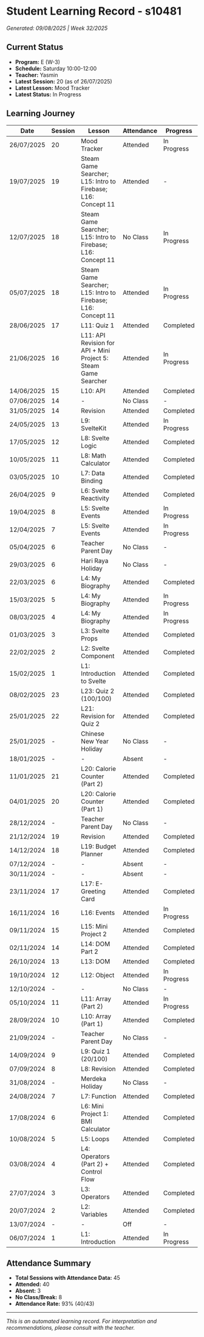 # Student Learning Record - s10481
*Generated: 09/08/2025 | Week 32/2025*

## Current Status
- **Program:** E (W-3)
- **Schedule:** Saturday 10:00-12:00
- **Teacher:** Yasmin
- **Latest Session:** 20 (as of 26/07/2025)
- **Latest Lesson:** Mood Tracker
- **Latest Status:** In Progress

## Learning Journey
| Date | Session | Lesson | Attendance | Progress |
|------|---------|--------|------------|----------|
| 26/07/2025 | 20 | Mood Tracker | Attended | In Progress |
| 19/07/2025 | 19 | Steam Game Searcher; L15: Intro to Firebase; L16: Concept 11 | Attended | - |
| 12/07/2025 | 18 | Steam Game Searcher; L15: Intro to Firebase; L16: Concept 11 | No Class | In Progress |
| 05/07/2025 | 18 | Steam Game Searcher; L15: Intro to Firebase; L16: Concept 11 | Attended | In Progress |
| 28/06/2025 | 17 | L11: Quiz 1 | Attended | Completed |
| 21/06/2025 | 16 | L11: API Revision for API + Mini Project 5: Steam Game Searcher | Attended | In Progress |
| 14/06/2025 | 15 | L10: API | Attended | Completed |
| 07/06/2025 | 14 | - | No Class | - |
| 31/05/2025 | 14 | Revision | Attended | Completed |
| 24/05/2025 | 13 | L9: SvelteKit | Attended | In Progress |
| 17/05/2025 | 12 | L8: Svelte Logic | Attended | Completed |
| 10/05/2025 | 11 | L8: Math Calculator | Attended | Completed |
| 03/05/2025 | 10 | L7: Data Binding | Attended | Completed |
| 26/04/2025 | 9 | L6: Svelte Reactivity | Attended | Completed |
| 19/04/2025 | 8 | L5: Svelte Events | Attended | In Progress |
| 12/04/2025 | 7 | L5: Svelte Events | Attended | In Progress |
| 05/04/2025 | 6 | Teacher Parent Day | No Class | - |
| 29/03/2025 | 6 | Hari Raya Holiday | No Class | - |
| 22/03/2025 | 6 | L4: My Biography | Attended | Completed |
| 15/03/2025 | 5 | L4: My Biography | Attended | In Progress |
| 08/03/2025 | 4 | L4: My Biography | Attended | In Progress |
| 01/03/2025 | 3 | L3: Svelte Props | Attended | Completed |
| 22/02/2025 | 2 | L2: Svelte Component | Attended | Completed |
| 15/02/2025 | 1 | L1: Introduction to Svelte | Attended | Completed |
| 08/02/2025 | 23 | L23: Quiz 2 (100/100) | Attended | Completed |
| 25/01/2025 | 22 | L21: Revision for Quiz 2 | Attended | Completed |
| 25/01/2025 | - | Chinese New Year Holiday | No Class | - |
| 18/01/2025 | - | - | Absent | - |
| 11/01/2025 | 21 | L20: Calorie Counter (Part 2) | Attended | Completed |
| 04/01/2025 | 20 | L20: Calorie Counter (Part 1) | Attended | Completed |
| 28/12/2024 | - | Teacher Parent Day | No Class | - |
| 21/12/2024 | 19 | Revision | Attended | Completed |
| 14/12/2024 | 18 | L19: Budget Planner | Attended | Completed |
| 07/12/2024 | - | - | Absent | - |
| 30/11/2024 | - | - | Absent | - |
| 23/11/2024 | 17 | L17: E-Greeting Card | Attended | Completed |
| 16/11/2024 | 16 | L16: Events | Attended | In Progress |
| 09/11/2024 | 15 | L15: Mini Project 2 | Attended | Completed |
| 02/11/2024 | 14 | L14: DOM Part 2 | Attended | Completed |
| 26/10/2024 | 13 | L13: DOM | Attended | Completed |
| 19/10/2024 | 12 | L12: Object | Attended | In Progress |
| 12/10/2024 | - | - | No Class | - |
| 05/10/2024 | 11 | L11: Array (Part 2) | Attended | In Progress |
| 28/09/2024 | 10 | L10: Array (Part 1) | Attended | Completed |
| 21/09/2024 | - | Teacher Parent Day | No Class | - |
| 14/09/2024 | 9 | L9: Quiz 1 (20/100) | Attended | Completed |
| 07/09/2024 | 8 | L8: Revision | Attended | Completed |
| 31/08/2024 | - | Merdeka Holiday | No Class | - |
| 24/08/2024 | 7 | L7: Function | Attended | Completed |
| 17/08/2024 | 6 | L6: Mini Project 1: BMI Calculator | Attended | Completed |
| 10/08/2024 | 5 | L5: Loops | Attended | Completed |
| 03/08/2024 | 4 | L4: Operators (Part 2) + Control Flow | Attended | Completed |
| 27/07/2024 | 3 | L3: Operators | Attended | Completed |
| 20/07/2024 | 2 | L2: Variables | Attended | Completed |
| 13/07/2024 | - | - | Off | - |
| 06/07/2024 | 1 | L1: Introduction | Attended | In Progress |

## Attendance Summary
- **Total Sessions with Attendance Data:** 45
- **Attended:** 40
- **Absent:** 3
- **No Class/Break:** 8
- **Attendance Rate:** 93% (40/43)

---
*This is an automated learning record. For interpretation and recommendations, please consult with the teacher.*